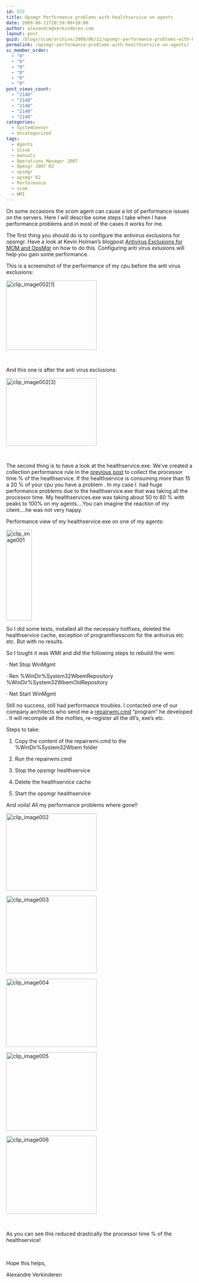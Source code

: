 ```yaml
---
id: 572
title: Opsmgr Performance problems with healthservice on agents
date: 2009-06-11T20:59:00+10:00
author: alexandre@verkinderen.com
layout: post
guid: /blogs/scom/archive/2009/06/11/opsmgr-performance-problems-with-healthservice-on-agents.aspx
permalink: /opsmgr-performance-problems-with-healthservice-on-agents/
sc_member_order:
  - "0"
  - "0"
  - "0"
  - "0"
  - "0"
  - "0"
post_views_count:
  - "2148"
  - "2148"
  - "2148"
  - "2148"
  - "2148"
categories:
  - SystemCenter
  - Uncategorized
tags:
  - Agents
  - Issue
  - manuals
  - Operations Manager 2007
  - Opmsgr 2007 R2
  - opsmgr
  - opsmgr R2
  - Performance
  - scom
  - WMI
---
```

On some occasions the scom agent can cause a lot of performance issues on the servers. Here I will describe some steps I take when I have performance problems and in most of the cases it works for me.

The first thing you should do is to configure the antivirus exclusions for opsmgr. Have a look at Kevin Holman&rsquo;s blogpost <a href="http://blogs.technet.com/kevinholman/archive/2007/12/12/antivirus-exclusions-for-mom-and-opsmgr.aspx" target="_blank">Antivirus Exclusions for MOM and OpsMgr</a> on how to do this. Configuring anti virus exlusions will help you gain some performance.

This is a screenshot of the performance of my cpu before the anti virus exclusions:

[<img style="border-right: 0px;border-top: 0px;border-left: 0px;border-bottom: 0px" alt="clip_image002[1]" src="http://scug.be/scom/files/2012/06/clip_image0021_thumb_253806C1.jpg" width="244" border="0" height="187" />](http://scug.be/scom/files/2012/06/clip_image0021_5F2749AD.jpg)

&nbsp;

And this one is after the anti virus exclusions:

[<img style="border-right: 0px;border-top: 0px;border-left: 0px;border-bottom: 0px" alt="clip_image002[3]" src="http://scug.be/scom/files/2012/06/clip_image0023_thumb_76724E1E.jpg" width="244" border="0" height="182" />](http://scug.be/scom/files/2012/06/clip_image0023_44E6E089.jpg)

&nbsp;

The second thing is to have a look at the healthservice.exe. We&rsquo;ve created a collection performance rule in the <a href="/blogs/scom/archive/2009/06/08/collect-processor-time-of-the-healthservice-exe-of-your-agents.aspx" target="_blank">previous post</a> to collect the processor time % of the healthservice. If the healthservice is consuming more than 15 a 20 % of your cpu you have a problem . In my case I&nbsp; had huge performance problems due to the healthservice.exe that was taking all the processor time. My healthservices.exe was taking about 50 to 60 % with peaks to 100% on my agents&hellip;.You can imagine the reaction of my client&hellip;.he was not very happy.

Performance view of my healthservice.exe on one of my agents:

[<img style="border-top-width: 0px;border-left-width: 0px;border-bottom-width: 0px;border-right-width: 0px" alt="clip_image001" src="http://scug.be/scom/files/2012/06/clip_image001_thumb_03D86125.jpg" width="69" border="0" height="244" />](http://scug.be/scom/files/2012/06/clip_image001_162127E7.jpg)

So I did some tests, installed all the necessary hotfixes, deleted the healthservice cache, exception of programfilesscom for the antivirus etc etc. But with no results.

So I tought it was WMI and did the following steps to rebuild the wmi:

&middot; Net Stop WinMgmt

&middot; Ren %WinDir%System32WbemRepository %WinDir%System32WbemOldRepository

&middot; Net Start WinMgmt

Still no success, still had performance troubles. I contacted one of our company architects who send me a <a href="/media/p/1088.aspx" target="_blank">repairwmi.cmd</a> &ldquo;program&rdquo; he developed . It will recompile all the mofiles, re-register all the dll&rsquo;s, exe&rsquo;s etc.

Steps to take:

  1. Copy the content of the repairwmi.cmd to the %WinDir%System32Wbem folder</p> 
  2. Run the repairwmi.cmd

  3. Stop the opsmgr healthservice

  4. Delete the healthservice cache

  5. Start the opsmgr healthservice

And voila! All my performance problems where gone!!

[<img style="border-top-width: 0px;border-left-width: 0px;border-bottom-width: 0px;border-right-width: 0px" alt="clip_image002" src="http://scug.be/scom/files/2012/06/clip_image002_thumb_752DB53F.jpg" width="244" border="0" height="208" />](http://scug.be/scom/files/2012/06/clip_image002_11AAA720.jpg)

[<img style="border-top-width: 0px;border-left-width: 0px;border-bottom-width: 0px;border-right-width: 0px" alt="clip_image003" src="http://scug.be/scom/files/2012/06/clip_image003_thumb_425DAECB.jpg" width="244" border="0" height="209" />](http://scug.be/scom/files/2012/06/clip_image003_29CE117B.jpg)

[<img style="border-top-width: 0px;border-left-width: 0px;border-bottom-width: 0px;border-right-width: 0px" alt="clip_image004" src="http://scug.be/scom/files/2012/06/clip_image004_thumb_6F729B99.jpg" width="244" border="0" height="184" />](http://scug.be/scom/files/2012/06/clip_image004_543A4298.jpg)

[<img style="border-top-width: 0px;border-left-width: 0px;border-bottom-width: 0px;border-right-width: 0px" alt="clip_image005" src="http://scug.be/scom/files/2012/06/clip_image005_thumb_398DA67F.jpg" width="244" border="0" height="211" />](http://scug.be/scom/files/2012/06/clip_image005_48385264.jpg)

[<img style="border-top-width: 0px;border-left-width: 0px;border-bottom-width: 0px;border-right-width: 0px" alt="clip_image006" src="http://scug.be/scom/files/2012/06/clip_image006_thumb_1F4D3D5B.jpg" width="244" border="0" height="210" />](http://scug.be/scom/files/2012/06/clip_image006_6E2E02BA.jpg)

&nbsp;

As you can see this reduced drastically the processor time % of the healthservice!

&nbsp;

Hope this helps,

Alexandre Verkinderen